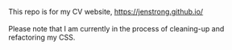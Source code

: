 This repo is for my CV website, https://jenstrong.github.io/<br><br>
Please note that I am currently in the process of cleaning-up and refactoring my CSS.
